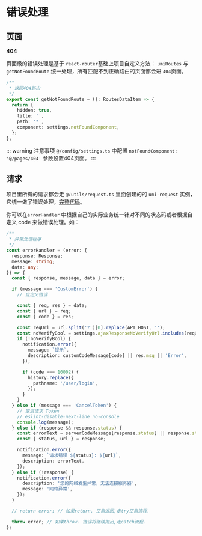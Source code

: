 # 错误处理

## 页面

**404**

页面级的错误处理是基于 `react-router`基础上项目自定义方法： `umiRoutes` 与`getNotFoundRoute` 统一处理，所有匹配不到正确路由的页面都会进 `404`页面。

```ts
/**
 * 返回404路由
 */
export const getNotFoundRoute = (): RoutesDataItem => {
  return {
    hidden: true,
    title: '',
    path: '*',
    component: settings.notFoundComponent,
  };
};
```

::: warning 注意事项
`@/config/settings.ts` 中配置 `notFoundComponent: '@/pages/404'` 参数设置404页面。
:::

## 请求

项目里所有的请求都会走 `@/utils/request.ts` 里面创建的的 `umi-request` 实例，它统一做了错误处理，[完整代码](https://github.com/lqsong/admin-antd-react/blob/main/src/utils/request.ts)。

你可以在`errorHandler` 中根据自己的实际业务统一针对不同的状态码或者根据自定义 code 来做错误处理。如：

```ts
/**
 * 异常处理程序
 */
const errorHandler = (error: {
  response: Response;
  message: string;
  data: any;
}) => {
  const { response, message, data } = error;

  if (message === 'CustomError') {
    // 自定义错误

    const { req, res } = data;
    const { url } = req;
    const { code } = res;

    const reqUrl = url.split('?')[0].replace(API_HOST, '');
    const noVerifyBool = settings.ajaxResponseNoVerifyUrl.includes(reqUrl);
    if (!noVerifyBool) {
      notification.error({
        message: `提示`,
        description: customCodeMessage[code] || res.msg || 'Error',
      });

      if (code === 10002) {
        history.replace({
          pathname: '/user/login',
        });
      }
    }
  } else if (message === 'CancelToken') {
    // 取消请求 Token
    // eslint-disable-next-line no-console
    console.log(message);
  } else if (response && response.status) {
    const errorText = serverCodeMessage[response.status] || response.statusText;
    const { status, url } = response;

    notification.error({
      message: `请求错误 ${status}: ${url}`,
      description: errorText,
    });
  } else if (!response) {
    notification.error({
      description: '您的网络发生异常，无法连接服务器',
      message: '网络异常',
    });
  }

  // return error; // 如果return. 正常返回,走try正常流程.

  throw error; // 如果throw. 错误将继续抛出,走catch流程.
};

```
